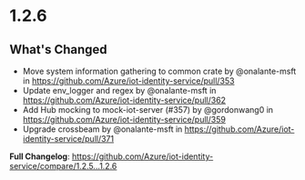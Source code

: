 # 1.2.6
## What's Changed
* Move system information gathering to common crate by @onalante-msft in https://github.com/Azure/iot-identity-service/pull/353
* Update env_logger and regex by @onalante-msft in https://github.com/Azure/iot-identity-service/pull/362
* Add Hub mocking to mock-iot-server (#357) by @gordonwang0 in https://github.com/Azure/iot-identity-service/pull/359
* Upgrade crossbeam by @onalante-msft in https://github.com/Azure/iot-identity-service/pull/371


**Full Changelog**: https://github.com/Azure/iot-identity-service/compare/1.2.5...1.2.6
